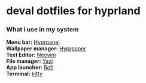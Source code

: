 # deval dotfiles for hyprland

### What i use in my system
**Menu bar:** [Hyprpanel](https://hyprpanel.com/)  
**Wallpaper manager:** [Hyprpaper](https://github.com/hyprwm/hyprpaper)  
**Text Editor:** [Neovim](https://neovim.io/)  
**File manager:** [Yazi](https://github.com/sxyazi/yazi)  
**App launcher:** [Rofi](https://github.com/davatorium/rofi)  
**Terminal:** [kitty](https://github.com/kovidgoyal/kitty)  
